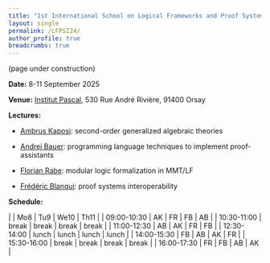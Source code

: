 ```yaml
---
title: "1st International School on Logical Frameworks and Proof Systems Interoperability"
layout: single
permalink: /LFPSI24/
author_profile: true
breadcrumbs: true
---
```


<!--img src="/_pages/WG1/Sep2023/IMG_20230927_130736.jpg"/-->

(page under construction)

**Date:** 8-11 September 2025

**Venue:** [Institut Pascal](https://www.institut-pascal.universite-paris-saclay.fr/), 530 Rue André Rivière, 91400 Orsay

**Lectures:**

* [Ambrus Kaposi](https://akaposi.github.io/): second-order generalized algebraic theories

* [Andrej Bauer](https://www.andrej.com/): programming language techniques to implement proof-assistants

* [Florian Rabe](https://kwarc.info/people/frabe/): modular logic formalization in MMT/LF

* [Frédéric Blanqui](https://blanqui.gitlabpages.inria.fr/): proof systems interoperability

**Schedule:**

|             | Mo8   | Tu9   | We10  | Th11  |
| 09:00-10:30 | AK    | FR    | FB    | AB    |
| 10:30-11:00 | break | break | break | break |
| 11:00-12:30 | AB    | AK    | FR    | FB    |
| 12:30-14:00 | lunch | lunch | lunch | lunch |
| 14:00-15:30 | FB    | AB    | AK    | FR    |
| 15:30-16:00 | break | break | break | break |
| 16:00-17:30 | FR    | FB    | AB    | AK    |

